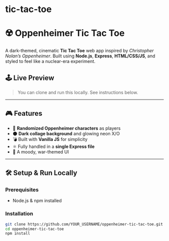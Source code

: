 # tic-tac-toe
# ☢️ Oppenheimer Tic Tac Toe

A dark-themed, cinematic **Tic Tac Toe** web app inspired by *Christopher Nolan’s Oppenheimer*. Built using **Node.js**, **Express**, **HTML/CSS/JS**, and styled to feel like a nuclear-era experiment.

## 🕹 Live Preview
> You can clone and run this locally. See instructions below.

---

## 🎮 Features

- 🧠 **Randomized Oppenheimer characters** as players
- 🌑 **Dark collage background** and glowing neon X/O
- 💣 Built with **Vanilla JS** for simplicity
- ⚛️ Fully handled in a **single Express file**
- 🖤 A moody, war-themed UI

---

## 🛠️ Setup & Run Locally

### Prerequisites

- Node.js & npm installed

### Installation

```bash
git clone https://github.com/YOUR_USERNAME/oppenheimer-tic-tac-toe.git
cd oppenheimer-tic-tac-toe
npm install
